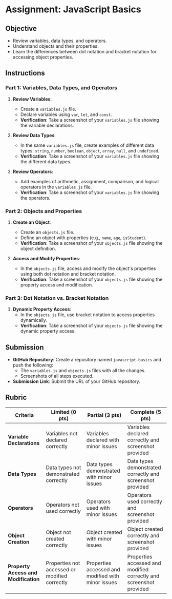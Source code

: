 # Assignment: JavaScript Basics

## Objective

- Review variables, data types, and operators.
- Understand objects and their properties.
- Learn the differences between dot notation and bracket notation for accessing object properties.

## Instructions

### Part 1: Variables, Data Types, and Operators

1. **Review Variables**:

   - Create a `variables.js` file.
   - Declare variables using `var`, `let`, and `const`.
   - **Verification**: Take a screenshot of your `variables.js` file showing the variable declarations.

2. **Review Data Types**:

   - In the same `variables.js` file, create examples of different data types: `string`, `number`, `boolean`, `object`, `array`, `null`, and `undefined`.
   - **Verification**: Take a screenshot of your `variables.js` file showing the different data types.

3. **Review Operators**:
   - Add examples of arithmetic, assignment, comparison, and logical operators in the `variables.js` file.
   - **Verification**: Take a screenshot of your `variables.js` file showing the operators.

### Part 2: Objects and Properties

1. **Create an Object**:

   - Create an `objects.js` file.
   - Define an object with properties (e.g., `name`, `age`, `isStudent`).
   - **Verification**: Take a screenshot of your `objects.js` file showing the object definition.

2. **Access and Modify Properties**:
   - In the `objects.js` file, access and modify the object's properties using both dot notation and bracket notation.
   - **Verification**: Take a screenshot of your `objects.js` file showing the property access and modification.

### Part 3: Dot Notation vs. Bracket Notation

1. **Dynamic Property Access**:
   - In the `objects.js` file, use bracket notation to access properties dynamically.
   - **Verification**: Take a screenshot of your `objects.js` file showing the dynamic property access.

## Submission

- **GitHub Repository**: Create a repository named `javascript-basics` and push the following:
  - The `variables.js` and `objects.js` files with all the changes.
  - Screenshots of all steps executed.
- **Submission Link**: Submit the URL of your GitHub repository.

## Rubric

| Criteria                             | Limited (0 pts)                               | Partial (3 pts)                                    | Complete (5 pts)                                                   |
| ------------------------------------ | --------------------------------------------- | -------------------------------------------------- | ------------------------------------------------------------------ |
| **Variable Declarations**            | Variables not declared correctly              | Variables declared with minor issues               | Variables declared correctly and screenshot provided               |
| **Data Types**                       | Data types not demonstrated correctly         | Data types demonstrated with minor issues          | Data types demonstrated correctly and screenshot provided          |
| **Operators**                        | Operators not used correctly                  | Operators used with minor issues                   | Operators used correctly and screenshot provided                   |
| **Object Creation**                  | Object not created correctly                  | Object created with minor issues                   | Object created correctly and screenshot provided                   |
| **Property Access and Modification** | Properties not accessed or modified correctly | Properties accessed and modified with minor issues | Properties accessed and modified correctly and screenshot provided |
